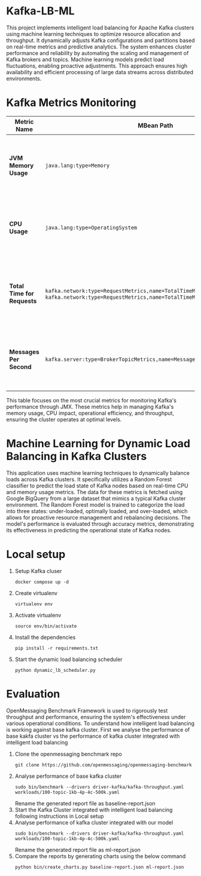 # Kafka-LB-ML

This project implements intelligent load balancing for Apache Kafka clusters using machine learning techniques to optimize resource allocation and throughput. It dynamically adjusts Kafka configurations and partitions based on real-time metrics and predictive analytics. The system enhances cluster performance and reliability by automating the scaling and management of Kafka brokers and topics. Machine learning models predict load fluctuations, enabling proactive adjustments. This approach ensures high availability and efficient processing of large data streams across distributed environments.

# Kafka Metrics Monitoring

| Metric Name                        | MBean Path                                                        | Description                                                             | Importance                                       |
|------------------------------------|-------------------------------------------------------------------|-------------------------------------------------------------------------|--------------------------------------------------|
| **JVM Memory Usage**               | `java.lang:type=Memory`                                           | Reports on heap and non-heap memory usage of the JVM.                   | Critical for ensuring efficient memory management and avoiding memory-related issues. |
| **CPU Usage**                      | `java.lang:type=OperatingSystem`                                  | Measures the CPU load caused by the Kafka process.                      | Essential for monitoring the impact of Kafka on system resources and overall performance. |
| **Total Time for Requests**        | `kafka.network:type=RequestMetrics,name=TotalTimeMs,request=Produce` + `kafka.network:type=RequestMetrics,name=TotalTimeMs,request=FetchConsumer` | Combined processing time for produce and fetch requests, reflecting operational efficiency. | Important for assessing and optimizing request handling performance. |
| **Messages Per Second**            | `kafka.server:type=BrokerTopicMetrics,name=MessagesInPerSec`      | Tracks the rate at which messages are processed, indicating throughput. | Key for understanding and managing cluster throughput and performance. |

This table focuses on the most crucial metrics for monitoring Kafka's performance through JMX. These metrics help in managing Kafka's memory usage, CPU impact, operational efficiency, and throughput, ensuring the cluster operates at optimal levels.

# Machine Learning for Dynamic Load Balancing in Kafka Clusters

This application uses machine learning techniques to dynamically balance loads across Kafka clusters. It specifically utilizes a Random Forest classifier to predict the load state of Kafka nodes based on real-time CPU and memory usage metrics. The data for these metrics is fetched using Google BigQuery from a large dataset that mimics a typical Kafka cluster environment. The Random Forest model is trained to categorize the load into three states: under-loaded, optimally loaded, and over-loaded, which allows for proactive resource management and rebalancing decisions. The model's performance is evaluated through accuracy metrics, demonstrating its effectiveness in predicting the operational state of Kafka nodes.

# Local setup
1. Setup Kafka cluser
   ```
   docker compose up -d
   ```
2. Create virtualenv
   ```
   virtualenv env
   ```
3. Activate virtualenv
   ```
   source env/bin/activate
   ```
4. Install the dependencies
   ```
   pip install -r requirements.txt
   ```
5. Start the dynamic load balancing scheduler
   ```
   python dynamic_lb_scheduler.py
   ```

# Evaluation
OpenMessaging Benchmark Framework is used to rigorously test throughput and performance, ensuring the system's effectiveness under various operational conditions. To understand how intelligent load balancing is working against base kafka cluster. First we analyse the performance of base kakfa cluster vs the performance of kafka cluster integrated with intelligent load balancing
1. Clone the openmessaging benchmark repo
   ```
   git clone https://github.com/openmessaging/openmessaging-benchmark
   ```
2. Analyse performance of base kafka cluster
   ```
   sudo bin/benchmark --drivers driver-kafka/kafka-throughput.yaml workloads/100-topic-1kb-4p-4c-500k.yaml
   ```
   Rename the generated report file as baseline-report.json
3. Start the Kafka Cluster integrated with intelligent load balancing following instructions in Local setup
4. Analyse performance of kafka cluster integrated with our model
   ```
   sudo bin/benchmark --drivers driver-kafka/kafka-throughput.yaml workloads/100-topic-1kb-4p-4c-500k.yaml
   ```
   Rename the generated report file as ml-report.json
5. Compare the reports by generating charts using the below command
   ```
   python bin/create_charts.py baseline-report.json ml-report.json
   ```

